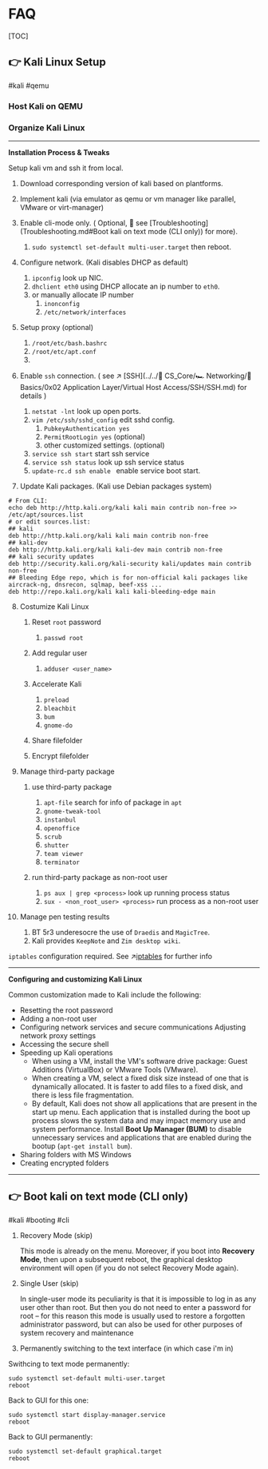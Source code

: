# FAQ

[TOC]



## 👉 Kali Linux Setup
#kali #qemu 

### Host Kali on QEMU



[Hosting a Kali Linux virtual machine using KVM on a Ubuntu 20.10 box]: https://heds.nz/posts/hosting-kali-linux-kvm-ubuntu/


### Organize Kali Linux
---
**Installation Process & Tweaks**

Setup kali vm and ssh it from local. 
1. Download corresponding version of kali based on plantforms. 

2. Implement kali (via emulator as qemu or vm manager like parallel, VMware or virt-manager)

3. Enable cli-mode only. ( Optional, 👀 see [Troubleshooting](Troubleshooting.md#Boot kali on text mode (CLI only)) for more).
   1. `sudo systemctl set-default multi-user.target` then reboot.

4. Configure network. (Kali disables DHCP as default)
   1. `ipconfig` look up NIC.
   2. `dhclient eth0` using DHCP allocate an ip number to `eth0`.
   3. or manually allocate IP number
      1. `inonconfig` 
      2. `/etc/network/interfaces`

5. Setup proxy (optional)
   1. `/root/etc/bash.bashrc`
   2. `/root/etc/apt.conf`
   3. 

6. Enable `ssh` connection. ( see ↗️ [SSH](../../🔑 CS_Core/🏎️ Networking/📌 Basics/0x02 Application Layer/Virtual Host Access/SSH/SSH.md) for details )
   1. `netstat -lnt` look up open ports.
   2. `vim /etc/ssh/sshd_config` edit sshd config. 
      1. `PubkeyAuthentication yes`
      2. `PermitRootLogin yes`  (optional)
      3. other customized settings. (optional)
   3. `service ssh start` start ssh service
   4. `service ssh status` look up ssh service status
   5. `update-rc.d ssh enable ` enable service boot start. 

7. Update Kali packages. (Kali use Debian packages system)
```shell
# From CLI:
echo deb http://http.kali.org/kali kali main contrib non-free >> /etc/apt/sources.list
# or edit sources.list:
## kali
deb http://http.kali.org/kali kali main contrib non-free
## kali-dev
deb http://http.kali.org/kali kali-dev main contrib non-free
## kali security updates
deb http://security.kali.org/kali-security kali/updates main contrib non-free
## Bleeding Edge repo, which is for non-official kali packages like aircrack-ng, dnsrecon, sqlmap, beef-xss ...
deb http://repo.kali.org/kali kali kali-bleeding-edge main
```

8. Costumize Kali Linux
   1. Reset `root` password
      1. `passwd root`

   2. Add regular user
      1. `adduser <user_name>`

   3. Accelerate Kali 
      1. `preload`
      2. `bleachbit`
      3. `bum`
      4. `gnome-do`
   4. Share filefolder
   5. Encrypt filefolder

9. Manage third-party package
   1. use third-party package
      1. `apt-file` search for info of package in `apt`
      2. `gnome-tweak-tool`
      3. `instanbul` 
      4. `openoffice`
      5. `scrub`
      6. `shutter`
      7. `team viewer`
      8. `terminator`

   2. run third-party package as non-root user
      1. `ps aux | grep <process>` look up running process status
      2. `sux - <non_root_user> <process>` run process as a non-root user

10. Manage  pen testing results
    1. BT 5r3 underesocre the use of  `Draedis` and `MagicTree`.
    2. Kali provides `KeepNote` and `Zim desktop wiki`.

`iptables` configuration required. See ↗[iptables](../../../🔑%20CS_Core/🥷🏼%20Operating%20System%20(Engineering)/Linux%20(Derived%20From%20UNIX%20Family)/Free%20Software%20&%20OSS%20(Open%20Source%20Software)/Network%20Management/The%20netfilter.org%20Project%20(Netfilter)/iptables.md) for further info

---
**Configuring and customizing Kali Linux**

Common customization made to Kali include the following:
- Resetting the root password
- Adding a non-root user
- Configuring network services and secure communications Adjusting network proxy settings
- Accessing the secure shell
- Speeding up Kali operations
	- When using a VM, install the VM's software drive package: Guest Additions (VirtualBox) or VMware Tools (VMware).
	- When creating a VM, select a fixed disk size instead of one that is dynamically allocated. It is faster to add files to a fixed disk, and there is less file fragmentation.
	- By default, Kali does not show all applications that are present in the start up menu. Each application that is installed during the boot up process slows the system data and may impact memory use and system performance. Install **Boot Up Manager (BUM)** to disable unnecessary services and applications that are enabled during the bootup (`apt-get install bum`).
- Sharing folders with MS Windows
- Creating encrypted folders

---

## 👉 Boot kali on text mode (CLI only)
#kali #booting #cli

1. Recovery Mode (skip)

   This mode is already on the menu. Moreover, if you boot into **Recovery Mode**, then upon a subsequent reboot, the graphical desktop environment will open (if you do not select Recovery Mode again).

2. Single User (skip)

   In single-user mode its peculiarity is that it is impossible to log in as any user other than root. But then you do not need to enter a password for root – for this reason this mode is usually used to restore a forgotten administrator password, but can also be used for other purposes of system recovery and maintenance

3. Permanently switching to the text interface (in which case i'm in)


Swithcing to text mode permanently: 
```shell
sudo systemctl set-default multi-user.target
reboot
```

Back to GUI for this one:
```shell
sudo systemctl start display-manager.service
reboot
```

Back to GUI permanently:
```shell
sudo systemctl set-default graphical.target
reboot
```

[Boot kali on text mode (CLI only)]: https://miloserdov.org/?p=3343
